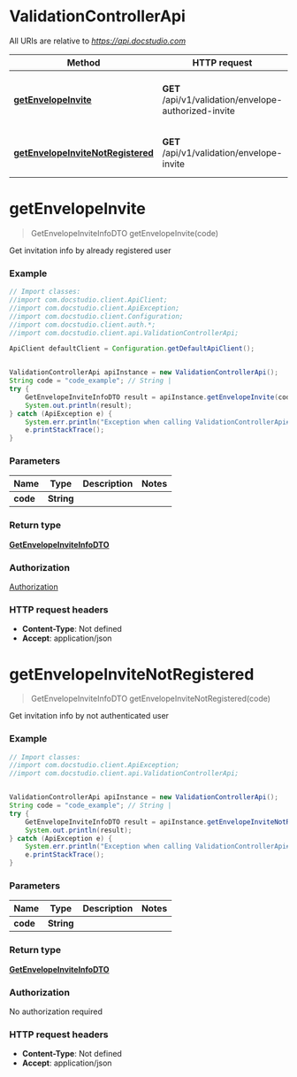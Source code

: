 # ValidationControllerApi

All URIs are relative to *https://api.docstudio.com*

Method | HTTP request | Description
------------- | ------------- | -------------
[**getEnvelopeInvite**](ValidationControllerApi.md#getEnvelopeInvite) | **GET** /api/v1/validation/envelope-authorized-invite | Get invitation info by already registered user
[**getEnvelopeInviteNotRegistered**](ValidationControllerApi.md#getEnvelopeInviteNotRegistered) | **GET** /api/v1/validation/envelope-invite | Get invitation info by not authenticated user

<a name="getEnvelopeInvite"></a>
# **getEnvelopeInvite**
> GetEnvelopeInviteInfoDTO getEnvelopeInvite(code)

Get invitation info by already registered user

### Example
```java
// Import classes:
//import com.docstudio.client.ApiClient;
//import com.docstudio.client.ApiException;
//import com.docstudio.client.Configuration;
//import com.docstudio.client.auth.*;
//import com.docstudio.client.api.ValidationControllerApi;

ApiClient defaultClient = Configuration.getDefaultApiClient();


ValidationControllerApi apiInstance = new ValidationControllerApi();
String code = "code_example"; // String | 
try {
    GetEnvelopeInviteInfoDTO result = apiInstance.getEnvelopeInvite(code);
    System.out.println(result);
} catch (ApiException e) {
    System.err.println("Exception when calling ValidationControllerApi#getEnvelopeInvite");
    e.printStackTrace();
}
```

### Parameters

Name | Type | Description  | Notes
------------- | ------------- | ------------- | -------------
 **code** | **String**|  |

### Return type

[**GetEnvelopeInviteInfoDTO**](GetEnvelopeInviteInfoDTO.md)

### Authorization

[Authorization](../README.md#Authorization)

### HTTP request headers

 - **Content-Type**: Not defined
 - **Accept**: application/json

<a name="getEnvelopeInviteNotRegistered"></a>
# **getEnvelopeInviteNotRegistered**
> GetEnvelopeInviteInfoDTO getEnvelopeInviteNotRegistered(code)

Get invitation info by not authenticated user

### Example
```java
// Import classes:
//import com.docstudio.client.ApiException;
//import com.docstudio.client.api.ValidationControllerApi;


ValidationControllerApi apiInstance = new ValidationControllerApi();
String code = "code_example"; // String | 
try {
    GetEnvelopeInviteInfoDTO result = apiInstance.getEnvelopeInviteNotRegistered(code);
    System.out.println(result);
} catch (ApiException e) {
    System.err.println("Exception when calling ValidationControllerApi#getEnvelopeInviteNotRegistered");
    e.printStackTrace();
}
```

### Parameters

Name | Type | Description  | Notes
------------- | ------------- | ------------- | -------------
 **code** | **String**|  |

### Return type

[**GetEnvelopeInviteInfoDTO**](GetEnvelopeInviteInfoDTO.md)

### Authorization

No authorization required

### HTTP request headers

 - **Content-Type**: Not defined
 - **Accept**: application/json

